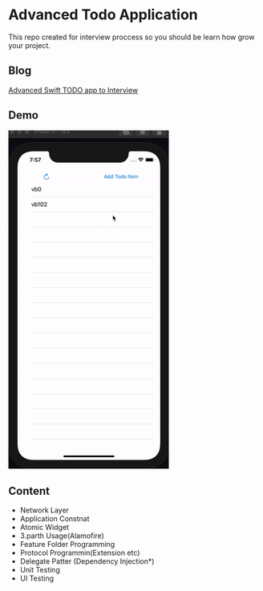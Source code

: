 # Advanced Todo Application

This repo created for interview proccess so you should be learn how grow your project.

## Blog

[Advanced Swift TODO app to Interview](https://vbacik-10.medium.com/advanced-swift-todo-app-to-interview-77ddc754630d)

## Demo

![alt](./github/appgif.gif)

## Content

- Network Layer
- Application Constnat
- Atomic Widget
- 3.parth Usage(Alamofire)
- Feature Folder Programming
- Protocol Programmin(Extension etc)
- Delegate Patter (Dependency Injection*)
- Unit Testing
- UI Testing

